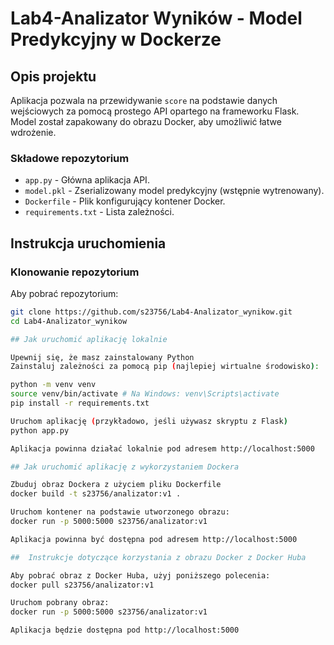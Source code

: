 # Lab4-Analizator Wyników - Model Predykcyjny w Dockerze

## Opis projektu
Aplikacja pozwala na przewidywanie `score` na podstawie danych wejściowych za pomocą prostego API opartego na frameworku Flask. Model został zapakowany do obrazu Docker, aby umożliwić łatwe wdrożenie.

### Składowe repozytorium
- `app.py` - Główna aplikacja API.
- `model.pkl` - Zserializowany model predykcyjny (wstępnie wytrenowany).
- `Dockerfile` - Plik konfigurujący kontener Docker.
- `requirements.txt` - Lista zależności.

## Instrukcja uruchomienia

### Klonowanie repozytorium 
Aby pobrać repozytorium:
```bash
git clone https://github.com/s23756/Lab4-Analizator_wynikow.git
cd Lab4-Analizator_wynikow

## Jak uruchomić aplikację lokalnie

Upewnij się, że masz zainstalowany Python
Zainstaluj zależności za pomocą pip (najlepiej wirtualne środowisko):

python -m venv venv
source venv/bin/activate # Na Windows: venv\Scripts\activate
pip install -r requirements.txt

Uruchom aplikację (przykładowo, jeśli używasz skryptu z Flask)
python app.py

Aplikacja powinna działać lokalnie pod adresem http://localhost:5000

## Jak uruchomić aplikację z wykorzystaniem Dockera

Zbuduj obraz Dockera z użyciem pliku Dockerfile
docker build -t s23756/analizator:v1 .

Uruchom kontener na podstawie utworzonego obrazu:
docker run -p 5000:5000 s23756/analizator:v1

Aplikacja powinna być dostępna pod adresem http://localhost:5000

##  Instrukcje dotyczące korzystania z obrazu Docker z Docker Huba

Aby pobrać obraz z Docker Huba, użyj poniższego polecenia:
docker pull s23756/analizator:v1

Uruchom pobrany obraz:
docker run -p 5000:5000 s23756/analizator:v1

Aplikacja będzie dostępna pod http://localhost:5000

